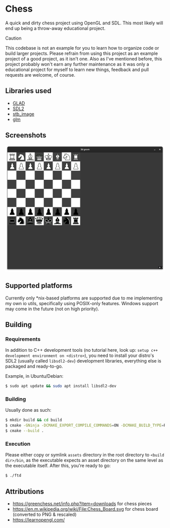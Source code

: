 # Chess
A quick and dirty chess project using OpenGL and SDL. This most likely will end up being a throw-away educational project.

> [!CAUTION]
> This codebase is not an example for you to learn how to organize code or build larger projects. Please refrain from using this project as an example project of a good project, as it isn't one. Also as I've mentioned before, this project probably won't earn any further maintenance as it was only a educational project for myself to learn new things, feedback and pull requests are welcome, of course.

## Libraries used
- [GLAD](https://github.com/Dav1dde/glad)
- [SDL2](https://www.libsdl.org/)
- [stb_image](https://github.com/nothings/stb/blob/master/stb_image.h)
- [glm](https://github.com/g-truc/glm)

## Screenshots
![Screenshot of in-game](/.github/screenshot.png)

## Supported platforms
Currently only *nix-based platforms are supported due to me implementing my own io utils, specifically using POSIX-only features. Windows support may come in the future (not on high priority).

## Building

### Requirements
In addition to C++ development tools (no tutorial here, look up: `setup c++ development environment on <distro>`), you need to install your distro's SDL2 (usually called `libsdl2-dev`) development libraries, everything else is packaged and ready-to-go.

Example, in Ubuntu/Debian:
```sh
$ sudo apt update && sudo apt install libsdl2-dev
```

### Building
Usually done as such:
```sh
$ mkdir build && cd build
$ cmake -GNinja -DCMAKE_EXPORT_COMPILE_COMMANDS=ON -DCMAKE_BUILD_TYPE=RelWithDebInfo  <other flags> ..
$ cmake --build .
```

### Execution
Please either copy or symlink `assets` directory in the root directory to `<build dir>/bin`, as the executable expects an asset directory on the same level as the executable itself. After this, you're ready to go:
```sh
$ ./ftd
```

## Attributions

- https://greenchess.net/info.php?item=downloads for chess pieces
- https://en.m.wikipedia.org/wiki/File:Chess_Board.svg for chess board (converted to PNG & rescaled)
- https://learnopengl.com/
